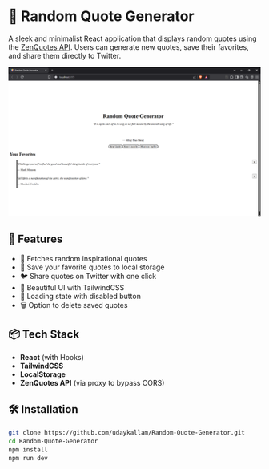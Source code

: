# 📜 Random Quote Generator

A sleek and minimalist React application that displays random quotes using the [ZenQuotes API](https://zenquotes.io). Users can generate new quotes, save their favorites, and share them directly to Twitter.

![App Screenshot](screenshot.png)

## 🚀 Features

- 🎲 Fetches random inspirational quotes
- 💾 Save your favorite quotes to local storage
- 🐦 Share quotes on Twitter with one click
- 🌈 Beautiful UI with TailwindCSS
- 🔄 Loading state with disabled button
- 🗑️ Option to delete saved quotes

## 📦 Tech Stack

- **React** (with Hooks)
- **TailwindCSS**
- **LocalStorage**
- **ZenQuotes API** (via proxy to bypass CORS)

## 🛠️ Installation

```bash
git clone https://github.com/udaykallam/Random-Quote-Generator.git
cd Random-Quote-Generator
npm install
npm run dev
